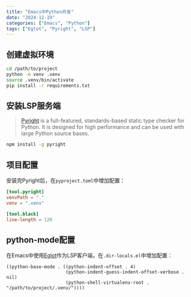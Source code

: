 ```yaml
---
title: "Emacs中Python开发"
date: "2024-12-19"
categories: ["Emacs", "Python"]
tags: ["Eglot", "Pyright", "LSP"]
---
```


## 创建虚拟环境

```bash
cd /path/to/project
python -m venv .venv
source .venv/bin/activate
pip install -r requirements.txt
```

## 安装LSP服务端

> [Pyright](https://github.com/microsoft/pyright) is a full-featured, standards-based static type checker for Python. It is designed for high performance and can be used with large Python source bases.

```bash
npm install -g pyright
```

## 项目配置

安装完Pyright后，在`pyproject.toml`中增加配置：

```toml
[tool.pyright]
venvPath = "."
venv = ".venv"

[tool.black]
line-length = 120
```

## python-mode配置

在Emacs中使用[Eglot](https://www.gnu.org/software/emacs/manual/html_node/eglot/)作为LSP客户端，在`.dir-locals.el`中增加配置：

```elisp
((python-base-mode . ((python-indent-offset . 4)
                      (python-indent-guess-indent-offset-verbose . nil)
                      (python-shell-virtualenv-root . "/path/to/project/.venv/"))))
```

